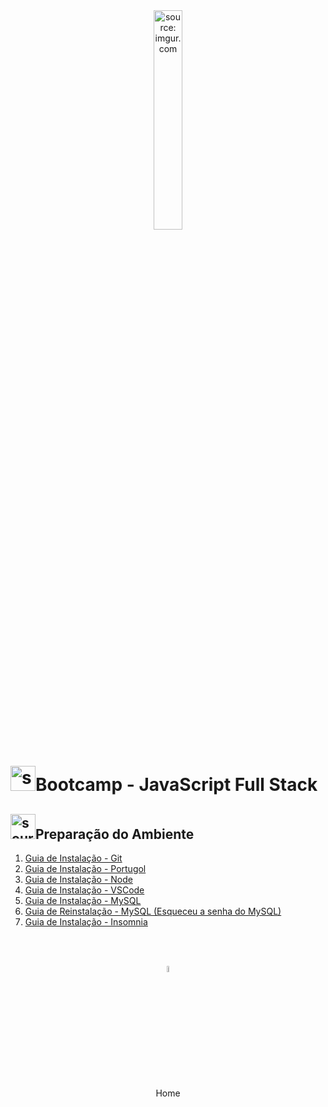 <div align="center">
    <img src="https://i.imgur.com/r9lrbPG.png" title="source: imgur.com" width="30%"/>
</div>
<h1><img src="https://i.imgur.com/r9lrbPG.png" title="source: imgur.com" width="40px"/>Bootcamp - JavaScript Full Stack </h1>

<h2><img src="https://i.imgur.com/PHgmbCh.png" title="source: imgur.com" width="40px"/>Preparação do Ambiente</h2>

1. <a href="00_install_git.md" >Guia de Instalação - Git</a>
2. <a href="01_install_portugol.md" >Guia de Instalação - Portugol</a>
3. <a href="02_install_node.md" >Guia de Instalação - Node</a>
4. <a href="03_install_vscode.md" >Guia de Instalação - VSCode</a>
5. <a href="04_install_mysql.md" >Guia de Instalação - MySQL</a>
6. <a href="05_uninstall_mysql.md" >Guia de Reinstalação - MySQL (Esqueceu a senha do MySQL)</a>
7. <a href="06_install_insomnia.md" >Guia de Instalação - Insomnia</a>

<br /><br />
	

<div align="center"><a href="../README.md"><img src="https://i.imgur.com/kfHCxif.png" title="source: imgur.com" width="5%"/></a></div>
<div align="center">Home</div>
